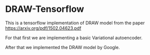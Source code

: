 # DRAW-Tensorflow

This is a tensorflow implementation of DRAW model from the paper https://arxiv.org/pdf/1502.04623.pdf

For that first we are implementing a basic Variational autoencoder.

After that we implemented the DRAW model by Google.